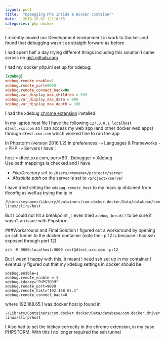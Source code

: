 ```yaml
---
layout: post
title:  "Debugging Php inside a Docker container"
date:   2016-10-01 12:18:15
categories: php docker
---
```


I recently moved our Development environment in work to Docker and found that debugging wasn't as straigth forward as before

I had spent half a day trying different things including this solution I came across on [gist.github.com](https://gist.github.com/chadrien/c90927ec2d160ffea9c4)

I had my docker php.ini set up for xdebug:

```ini
[xdebug]
xdebug.remote_enable=1
xdebug.remote_port=9000
xdebug.remote_connect_back=On
xdebug.var_display_max_children = 999
xdebug.var_display_max_data = 999
xdebug.var_display_max_depth = 100
```

I had the xdebug [chrome extension](https://github.com/mac-cain13/xdebug-helper-for-chrome) installed

In my laptop host file I have the following `127.0.0.1 localhost dtest.xxx.com` so I can access my web app (and other docker web apps) through `dtest.xxx.com` which worked fine to run the app

In Phpstorm (version 2016.1.2) In preferences `->` Languages & Frameworks `->` PHP `->` Servers I have :

host = dtest.xxx.com, port=80 , Debugger = Xdebug<br> 
Use path mappings is checked and I have<br>
 - _File/Directory_ set to `/Users/<myname>/projectx/server`<br>
 - _Absolute path_ on the server is set to `/projectx/server`
 
I have tried setting the `xdebug.remote_host` to my macs ip obtained from ifconfig as well as trying the ip in 
```
/Users/<myname>/Library/Containers/com.docker.docker/Data/database/com.docker.driver.amd64-linux/slirp/host
```

But I could not hit a breakpoint , I even tried `xdebug_break()` to be sure it wasn't an issue with Phpstorm.

###Workaround and Final Solution
I figured out a workaround by opening an ssh tunnel to the docker container (note the -p 12 is because I had ssh exposed through port 12)
```
ssh -R 9000:localhost:9000 root@dtest.xxx.com -p:12
```

But I wasn't happy with this, it meant I need ssh set up in my container.I eventually figured out that my xdebug settings in docker should be
```
xdebug.enable=1
xdebug.remote_enable = 1
xdebug.idekey="PHPSTORM"
xdebug.remote_port=9000
xdebug.remote_host="192.168.65.1"
xdebug.remote_connect_back=0
```
where 192.168.65.1 was docker host ip found in 
```
~/Library/Containers/com.docker.docker/Data/database/com.docker.driver.amd64-linux/slirp/host
```

I Also had to set the idekey correctly in the chrome extension, in my case PHPSTORM. With this I no longer required the ssh tunnel
